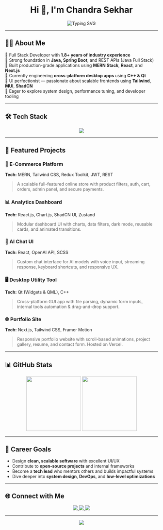 <h1 align="center">Hi 👋, I'm Chandra Sekhar</h1>
<p align="center">
  <img src="https://readme-typing-svg.demolab.com?font=Fira+Code&weight=500&size=22&pause=1000&color=00F7FF&center=true&vCenter=true&width=635&lines=Full+Stack+Developer;React+%7C+Next.js+%7C+Qt+%7C+C%2B%2B+Engineer;MERN+Stack+%7C+Java+Backend+%7C+REST+APIs;Crafting+Clean+UI+%7C+Fast+%26+Scalable+Apps" alt="Typing SVG" />
</p>

---

## 👨‍💻 About Me

🔹 Full Stack Developer with **1.8+ years of industry experience**  
🔹 Strong foundation in **Java, Spring Boot**, and REST APIs (Java Full Stack)  
🔹 Built production-grade applications using **MERN Stack**, **React**, and **Next.js**  
🔹 Currently engineering **cross-platform desktop apps** using **C++ & Qt**  
🔹 UI perfectionist — passionate about scalable frontends using **Tailwind**, **MUI**, **ShadCN**  
🔹 Eager to explore system design, performance tuning, and developer tooling

---

## 🛠️ Tech Stack

<p align="center">
  <img src="https://skillicons.dev/icons?i=java,spring,react,nextjs,nodejs,express,mongodb,mysql,qt,cpp,html,css,sass,tailwind,js,ts,git,github,mui,vscode,figma" />
</p>

---

## 💼 Featured Projects

### 🛒 E-Commerce Platform  
**Tech:** MERN, Tailwind CSS, Redux Toolkit, JWT, REST  
> A scalable full-featured online store with product filters, auth, cart, orders, admin panel, and secure payments.

### 📊 Analytics Dashboard  
**Tech:** React.js, Chart.js, ShadCN UI, Zustand  
> Modular dashboard UI with charts, data filters, dark mode, reusable cards, and animated transitions.

### 💬 AI Chat UI  
**Tech:** React, OpenAI API, SCSS  
> Custom chat interface for AI models with voice input, streaming response, keyboard shortcuts, and responsive UX.

### 🖥️ Desktop Utility Tool  
**Tech:** Qt (Widgets & QML), C++  
> Cross-platform GUI app with file parsing, dynamic form inputs, internal tools automation & drag-and-drop support.

### 🌐 Portfolio Site  
**Tech:** Next.js, Tailwind CSS, Framer Motion  
> Responsive portfolio website with scroll-based animations, project gallery, resume, and contact form. Hosted on Vercel.

---

## 📊 GitHub Stats

<p align="center">
  <img src="https://github-readme-stats.vercel.app/api?username=sekhar-dev79&show_icons=true&theme=tokyonight&hide_border=true&count_private=true" height="180" />
  <img src="https://github-readme-stats.vercel.app/api/top-langs/?username=sekhar-dev79&layout=compact&theme=tokyonight&hide_border=true" height="180" />
</p>

---

## 🎯 Career Goals

- Design **clean, scalable software** with excellent UI/UX  
- Contribute to **open-source projects** and internal frameworks  
- Become a **tech lead** who mentors others and builds impactful systems  
- Dive deeper into **system design**, **DevOps**, and **low-level optimizations**

---

## 🌐 Connect with Me

<p align="center">
  <a href="https://linkedin.com/in/your-link" target="_blank">
    <img src="https://img.shields.io/badge/LinkedIn-0077B5.svg?style=for-the-badge&logo=linkedin&logoColor=white" />
  </a>
  <a href="https://your-portfolio.com" target="_blank">
    <img src="https://img.shields.io/badge/Portfolio-000000.svg?style=for-the-badge&logo=github&logoColor=white" />
  </a>
  <a href="https://x.com/chase2k25" target="_blank">
    <img src="https://img.shields.io/badge/X-000000.svg?style=for-the-badge&logo=x&logoColor=white" />
  </a>
</p>

---

<p align="center">
  <img src="https://capsule-render.vercel.app/api?type=waving&color=gradient&height=100&section=footer"/>
</p>

